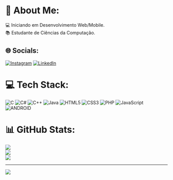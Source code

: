 # 💫 About Me:
💻 Iniciando em Desenvolvimento Web/Mobile.<br>📚 Estudante de Ciências da Computação.<br>


## 🌐 Socials:
[![Instagram](https://img.shields.io/badge/Instagram-%23E4405F.svg?logo=Instagram&logoColor=white)](https://instagram.com/https://www.instagram.com/hebarbosa18/) [![LinkedIn](https://img.shields.io/badge/LinkedIn-%230077B5.svg?logo=linkedin&logoColor=white)](https://linkedin.com/in/https://www.linkedin.com/in/heloisa-barbosa-3a882119a/) 

# 💻 Tech Stack:
![C](https://img.shields.io/badge/c-%2300599C.svg?style=flat&logo=c&logoColor=white) ![C#](https://img.shields.io/badge/c%23-%23239120.svg?style=flat&logo=c-sharp&logoColor=white) ![C++](https://img.shields.io/badge/c++-%2300599C.svg?style=flat&logo=c%2B%2B&logoColor=white) ![Java](https://img.shields.io/badge/java-%23ED8B00.svg?style=flat&logo=java&logoColor=white) ![HTML5](https://img.shields.io/badge/html5-%23E34F26.svg?style=flat&logo=html5&logoColor=white) ![CSS3](https://img.shields.io/badge/css3-%231572B6.svg?style=flat&logo=css3&logoColor=white) ![PHP](https://img.shields.io/badge/php-%23777BB4.svg?style=flat&logo=php&logoColor=white) ![JavaScript](https://img.shields.io/badge/javascript-%23323330.svg?style=flat&logo=javascript&logoColor=%23F7DF1E) ![ANDROID](https://img.shields.io/badge/android-%2320232a.svg?style=flat&logo=android&logoColor=%a4c639)
# 📊 GitHub Stats:
![](https://github-readme-stats.vercel.app/api?username=heloisabbarbosa&theme=dark&hide_border=true&include_all_commits=false&count_private=false)<br/>
![](https://github-readme-streak-stats.herokuapp.com/?user=heloisabbarbosa&theme=dark&hide_border=true)<br/>
![](https://github-readme-stats.vercel.app/api/top-langs/?username=heloisabbarbosa&theme=dark&hide_border=true&include_all_commits=false&count_private=false&layout=compact)

---
[![](https://visitcount.itsvg.in/api?id=heloisabbarbosa&icon=2&color=12)](https://visitcount.itsvg.in)

<!-- Proudly created with GPRM ( https://gprm.itsvg.in ) -->
